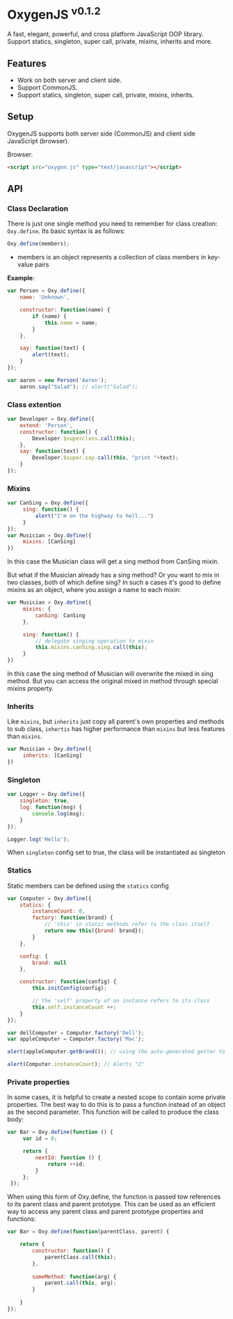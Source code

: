 # OxygenJS <sup>v0.1.2</sup>

A fast, elegant, powerful, and cross platform JavaScript OOP library. Support statics, singleton, super call, private, mixins, inherits and more.

## Features

* Work on both server and client side.
* Support CommonJS.
* Support statics, singleton, super call, private, mixins, inherits.

## Setup

OxygenJS supports both server side (CommonJS) and client side JavaScript (browser).

Browser:

``` html
<script src="oxygen.js" type="text/javascript"></script>
```

## API
### Class Declaration
There is just one single method you need to remember for class creation: `Oxy.define`. Its basic syntax is as follows:
``` javascript
Oxy.define(members);
```
* members is an object represents a collection of class members in key-value pairs

**Example**:
```javascript
var Person = Oxy.define({
    name: 'Unknown',

    constructor: function(name) {
        if (name) {
            this.name = name;
        }
    },

    say: function(text) {
        alert(text);
    }
});

var aaron = new Person('Aaron');
    aaron.say("Salad"); // alert("Salad");
```

### Class extention
```javascript
var Developer = Oxy.define({
    extend: 'Person',
    constructor: function() {
    	Developer.$superclass.call(this);
	},
    say: function(text) { 
    	Developer.$super.say.call(this, "print "+text); 
    }
});
```

### Mixins
```javascript
var CanSing = Oxy.define({
     sing: function() {
         alert("I'm on the highway to hell...")
     }
});
var Musician = Oxy.define({
     mixins: [CanSing]
})
```
In this case the Musician class will get a sing method from CanSing mixin.

But what if the Musician already has a sing method? Or you want to mix in two classes, both of which define sing? In such a cases it's good to define mixins as an object, where you assign a name to each mixin:
```javascript
var Musician = Oxy.define({
     mixins: {
         canSing: CanSing
     },

     sing: function() {
         // delegate singing operation to mixin
         this.mixins.canSing.sing.call(this);
     }
})
```
In this case the sing method of Musician will overwrite the mixed in sing method. But you can access the original mixed in method through special mixins property.

### Inherits
Like `mixins`, but `inherits` just copy all parent's own properties and methods to sub class, `inhertis` has higher performance than `mixins` but less features than `mixins`.
```javascript
var Musician = Oxy.define({
     inherits: [CanSing]
})
```

### Singleton
```javascript
var Logger = Oxy.define({
    singleton: true,
    log: function(msg) {
        console.log(msg);
    }
});

Logger.log('Hello');
```
When `singleton` config set to true, the class will be instantiated as singleton

### Statics
Static members can be defined using the `statics` config
```javascript
var Computer = Oxy.define({
    statics: {
        instanceCount: 0,
        factory: function(brand) {
            // 'this' in static methods refer to the class itself
            return new this({brand: brand});
        }
    },

    config: {
        brand: null
    },

    constructor: function(config) {
        this.initConfig(config);

        // the 'self' property of an instance refers to its class
        this.self.instanceCount ++;
    }
});

var dellComputer = Computer.factory('Dell');
var appleComputer = Computer.factory('Mac');

alert(appleComputer.getBrand()); // using the auto-generated getter to get the value of a config property. Alerts "Mac"

alert(Computer.instanceCount); // Alerts "2"
```
### Private properties
In some cases, it is helpful to create a nested scope to contain some private properties. The best way to do this is to pass a function instead of an object as the second parameter. This function will be called to produce the class body:
```javascript
var Bar = Oxy.define(function () {
     var id = 0;

     return {
         nextId: function () {
             return ++id;
         }
     };
 });
```
When using this form of Oxy.define, the function is passed tow references to its parent class and parent prototype. This can be used as an efficient way to access any parent class and parent prototype properties and functions:
```javascript
var Bar = Oxy.define(function(parentClass, parent) {

	return {
		constructor: function() {
			parentClass.call(this);
		},
		
		someMethod: function(arg) {
			parent.call(this, arg);
		}	
	
	}
});
```